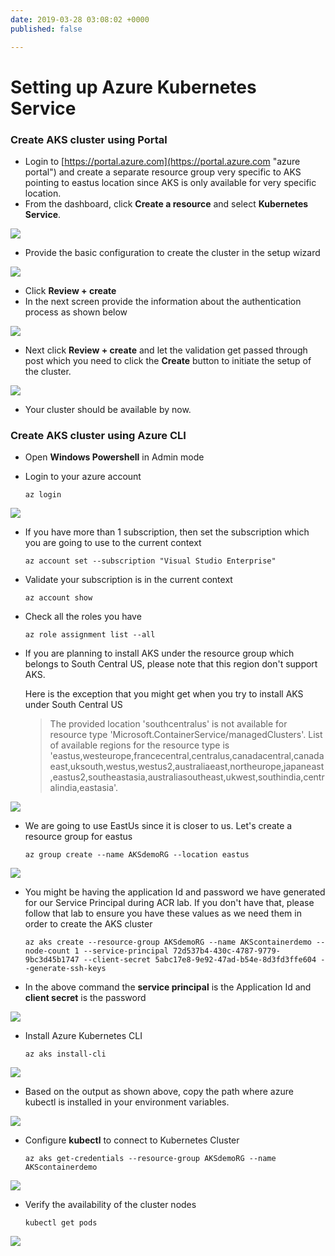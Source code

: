 ```yaml
---
date: 2019-03-28 03:08:02 +0000
published: false

---
```

# Setting up Azure Kubernetes Service

### Create AKS cluster using Portal

* Login to [https://portal.azure.com](https://portal.azure.com "azure portal") and create a separate resource group very specific to AKS pointing to eastus location since AKS is only available for very specific location.
* From the dashboard, click **Create a resource** and select **Kubernetes Service**.

![](/uploads/portal_aks_select_screen.png)

* Provide the basic configuration to create the cluster in the setup wizard

![](/uploads/portal_aks_basic_creation_screen.png)

* Click **Review + create**
* In the next screen provide the information about the authentication process as shown below

![](/uploads/portal_aks_create_authenticate.png)

* Next click **Review + create** and let the validation get passed through post which you need to click the **Create** button to initiate the setup of the cluster.

![](/uploads/portal_aks_create_final_validation-1.png)

* Your cluster should be available by now.

### Create AKS cluster using Azure CLI

* Open **Windows Powershell** in Admin mode
* Login to your azure account

      az login

![](/uploads/az_login.png)

* If you have more than 1 subscription, then set the subscription which you are going to use to the current context

      az account set --subscription "Visual Studio Enterprise"
* Validate your subscription is in the current context

      az account show
* Check all the roles you have

      az role assignment list --all
* If you are planning to install AKS under the resource group which belongs to South Central US, please note that this region don't support AKS.

  Here is the exception that you might get when you try to install AKS under South Central US

  > The provided location 'southcentralus' is not available for resource type 'Microsoft.ContainerService/managedClusters'. List of available regions for the resource type is 'eastus,westeurope,francecentral,centralus,canadacentral,canadaeast,uksouth,westus,westus2,australiaeast,northeurope,japaneast,eastus2,southeastasia,australiasoutheast,ukwest,southindia,centralindia,eastasia'.

![](/uploads/aks_install_error.png)

* We are going to use EastUs since it is closer to us. Let's create a resource group for eastus

      az group create --name AKSdemoRG --location eastus

![](/uploads/aks_install.png)

* You might be having the application Id and password we have generated for our Service Principal during ACR lab. If you don't have that, please follow that lab to ensure you have these values as we need them in order to create the AKS cluster

      az aks create --resource-group AKSdemoRG --name AKScontainerdemo --node-count 1 --service-principal 72d537b4-430c-4787-9779-9bc3d45b1747 --client-secret 5abc17e8-9e92-47ad-b54e-8d3fd3ffe604 --generate-ssh-keys
* In the above command the **service principal** is the Application Id and **client secret** is the password

![](/uploads/aks_create.png)

* Install Azure Kubernetes CLI

      az aks install-cli

![](/uploads/install_aks_cli.png)

* Based on the output as shown above, copy the path where azure kubectl is installed in your environment variables.

![](/uploads/azure_kubectl_path.png)

* Configure **kubectl** to connect to Kubernetes Cluster

      az aks get-credentials --resource-group AKSdemoRG --name AKScontainerdemo

![](/uploads/connect_kubectl.png)

* Verify the availability of the cluster nodes

      kubectl get pods

![](/uploads/kubectl_nodes.png)